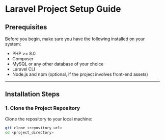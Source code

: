 # Laravel Project Setup Guide

## Prerequisites
Before you begin, make sure you have the following installed on your system:
- PHP >= 8.0
- Composer
- MySQL or any other database of your choice
- Laravel CLI
- Node.js and npm (optional, if the project involves front-end assets)

---

## Installation Steps

### 1. Clone the Project Repository
Clone the repository to your local machine:
```bash
git clone <repository_url>
cd <project_directory>
